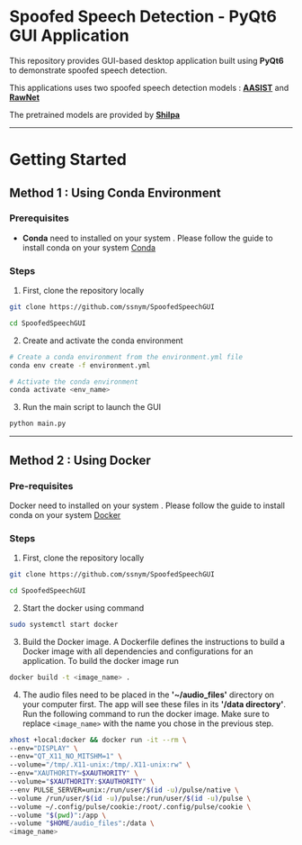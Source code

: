 # Spoofed Speech Detection - PyQt6 GUI Application

This repository provides GUI-based desktop application built using **PyQt6** to demonstrate spoofed speech detection. 

This applications uses two spoofed speech detection models :  **[AASIST](https://arxiv.org/abs/2110.01200)**  and **[RawNet](https://arxiv.org/abs/2011.01108)**

The pretrained models are provided by **[Shilpa](https://github.com/shilpac131)**

---

# Getting Started


## Method 1 : Using Conda Environment

### <b> Prerequisites </b>

* **Conda** need to installed on your system . Please follow the guide to install conda on your system [Conda](https://docs.conda.io/projects/conda/en/latest/user-guide/install/index.html)

### Steps

1. First, clone the repository locally
```bash
git clone https://github.com/ssnym/SpoofedSpeechGUI

cd SpoofedSpeechGUI
```

2. Create and activate the conda environment

``` bash
# Create a conda environment from the environment.yml file
conda env create -f environment.yml

# Activate the conda environment
conda activate <env_name> 

```

3. Run the main script to launch the GUI

```bash
python main.py
```
---

## Method 2 : Using Docker

### <b> Pre-requisites </b>

Docker need to installed on your system . Please follow the guide to install conda on your system [Docker](https://docs.docker.com/engine/install/)

### **Steps**

1. First, clone the repository locally
```bash
git clone https://github.com/ssnym/SpoofedSpeechGUI

cd SpoofedSpeechGUI
```

2. Start the docker using command

```bash
sudo systemctl start docker
```

3. Build the Docker image. A Dockerfile defines the instructions to build a Docker image with all dependencies and configurations for an application. To build the docker image run

```bash
docker build -t <image_name> .
```

4. The audio files need to be placed in the **'~/audio_files'** directory on your computer first. The app will see these files in its **'/data directory'**.<br>
Run the following command to run the docker image. Make sure to replace `<image_name>` with the name you chose in the previous step.

```bash
xhost +local:docker && docker run -it --rm \
--env="DISPLAY" \
--env="QT_X11_NO_MITSHM=1" \
--volume="/tmp/.X11-unix:/tmp/.X11-unix:rw" \
--env="XAUTHORITY=$XAUTHORITY" \
--volume="$XAUTHORITY:$XAUTHORITY" \
--env PULSE_SERVER=unix:/run/user/$(id -u)/pulse/native \
--volume /run/user/$(id -u)/pulse:/run/user/$(id -u)/pulse \
--volume ~/.config/pulse/cookie:/root/.config/pulse/cookie \
--volume "$(pwd)":/app \
--volume "$HOME/audio_files":/data \
<image_name>
```




